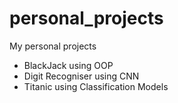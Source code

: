 # personal_projects
My personal projects
- BlackJack using OOP
- Digit Recogniser using CNN
- Titanic using Classification Models
